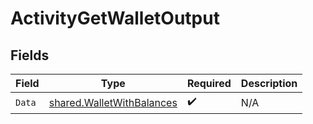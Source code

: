 # ActivityGetWalletOutput


## Fields

| Field                                                                         | Type                                                                          | Required                                                                      | Description                                                                   |
| ----------------------------------------------------------------------------- | ----------------------------------------------------------------------------- | ----------------------------------------------------------------------------- | ----------------------------------------------------------------------------- |
| `Data`                                                                        | [shared.WalletWithBalances](../../../pkg/models/shared/walletwithbalances.md) | :heavy_check_mark:                                                            | N/A                                                                           |